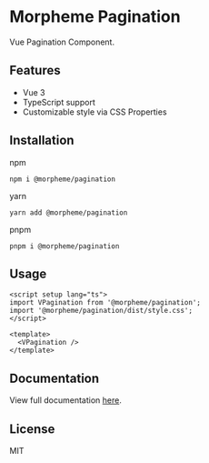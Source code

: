 # Morpheme Pagination

Vue Pagination Component.

## Features

- Vue 3
- TypeScript support
- Customizable style via CSS Properties

## Installation

npm

```
npm i @morpheme/pagination
```

yarn

```
yarn add @morpheme/pagination
```

pnpm

```
pnpm i @morpheme/pagination
```

## Usage

```vue
<script setup lang="ts">
import VPagination from '@morpheme/pagination';
import '@morpheme/pagination/dist/style.css';
</script>

<template>
  <VPagination />
</template>
```

## Documentation

View full documentation [here](https://gits-ui.web.app/?path=/story/components-pagination--default).

## License

MIT
